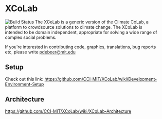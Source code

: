 # XCoLab

[![Build Status](https://travis-ci.org/CCI-MIT/XCoLab.svg?branch=homolog)](https://travis-ci.org/CCI-MIT/XCoLab)
The XCoLab is a generic version of the Climate CoLab, a platform to crowdsource solutions to climate change.  The XCoLab is intended to be domain independent, appropriate for solving a wide range of complex social problems. 

If you're interested in contributing code, graphics, translations, bug reports etc, please write pdeboer@mit.edu

## Setup
Check out this link: https://github.com/CCI-MIT/XCoLab/wiki/Development-Environment-Setup

## Architecture
https://github.com/CCI-MIT/XCoLab/wiki/XCoLab-Architecture
